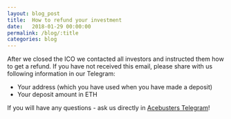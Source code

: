 ```yaml
---
layout: blog_post
title:  How to refund your investment
date:   2018-01-29 00:00:00
permalink: /blog/:title
categories: blog
---
```


After we closed the ICO we contacted all investors and instructed them how to get a refund. If you have not received this email, please share with us following information in our Telegram:

- Your address (which you have used when you have made a deposit)
- Your deposit amount in ETH

If you will have any questions - ask us directly in [Acebusters Telegram](https://t.me/acebusters)!
